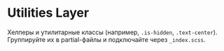 ﻿# Utilities Layer

Хелперы и утилитарные классы (например, `.is-hidden`, `.text-center`). Группируйте их в partial-файлы и подключайте через `_index.scss`.
